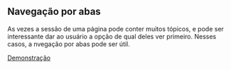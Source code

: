 ## Navegação por abas

As vezes a sessão de uma página pode conter muitos tópicos, e pode ser interessante dar ao usuário a opção de qual deles ver primeiro. Nesses casos, a nvegação por abas pode ser útil.

[Demonstração](https://nicolorenzo.github.io/tab-navigation)
